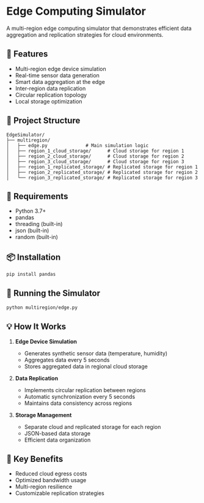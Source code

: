 # Edge Computing Simulator

A multi-region edge computing simulator that demonstrates efficient data aggregation and replication strategies for cloud environments.

## 🚀 Features

- Multi-region edge device simulation
- Real-time sensor data generation
- Smart data aggregation at the edge
- Inter-region data replication
- Circular replication topology
- Local storage optimization

## 📁 Project Structure

```
EdgeSimulator/
├── multiregion/
│   ├── edge.py              # Main simulation logic
│   ├── region_1_cloud_storage/      # Cloud storage for region 1
│   ├── region_2_cloud_storage/      # Cloud storage for region 2
│   ├── region_3_cloud_storage/      # Cloud storage for region 3
│   ├── region_1_replicated_storage/ # Replicated storage for region 1
│   ├── region_2_replicated_storage/ # Replicated storage for region 2
│   └── region_3_replicated_storage/ # Replicated storage for region 3
```

## 🔧 Requirements

- Python 3.7+
- pandas
- threading (built-in)
- json (built-in)
- random (built-in)

## 📦 Installation

```bash
pip install pandas
```

## 🚦 Running the Simulator

```bash
python multiregion/edge.py
```

## 💡 How It Works

1. **Edge Device Simulation**
   - Generates synthetic sensor data (temperature, humidity)
   - Aggregates data every 5 seconds
   - Stores aggregated data in regional cloud storage

2. **Data Replication**
   - Implements circular replication between regions
   - Automatic synchronization every 5 seconds
   - Maintains data consistency across regions

3. **Storage Management**
   - Separate cloud and replicated storage for each region
   - JSON-based data storage
   - Efficient data organization

## 🔑 Key Benefits

- Reduced cloud egress costs
- Optimized bandwidth usage
- Multi-region resilience
- Customizable replication strategies


